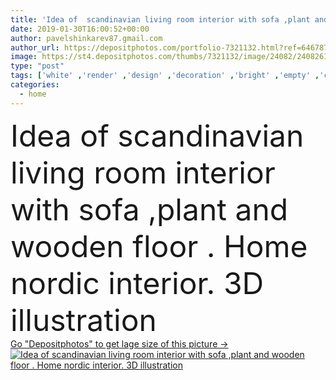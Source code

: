 ```yaml
---
title: 'Idea of  scandinavian living room interior with sofa ,plant and wooden floor  . Home nordic interior. 3D illustration '
date: 2019-01-30T16:00:52+00:00
author: pavelshinkarev87.gmail.com
author_url: https://depositphotos.com/portfolio-7321132.html?ref=64678756
image: https://st4.depositphotos.com/thumbs/7321132/image/24082/240826194/api_thumb_450.jpg?forcejpeg=true
type: "post"
tags: ['white' ,'render' ,'design' ,'decoration' ,'bright' ,'empty' ,'comfortable' ,'plant' ,'life' ,'wooden' ,'modern' ,'concept' ,'house' ,'office' ,'wall' ,'interior' ,'cozy' ,'home' ,'flat' ,'live' ,'furniture' ,'room' ,'wood' ,'indoors' ,'inside' ,'floor' ,'hall' ,'apartment' ,'loft' ,'renovation' ,'sofa' ,'contemporary' ,'ceiling' ,'entrance' ,'ambient' ,'minimalism' ,'parquet' ,'lounge' ,'hotel' ,'scandinavian' ,'penthouse' ,'foyer' ,'minimalist' ,'3d illustration' ]
categories: 
  - home
---
```

<div aling="center">
            <font size="60"> Idea of  scandinavian living room interior with sofa ,plant and wooden floor  . Home nordic interior. 3D illustration</font>   
</div>
<div>
    <a href='https://st4.depositphotos.com/thumbs/7321132/image/24082/240826194/api_thumb_450.jpg?forcejpeg=true?ref=64678756' target=_blank > Go "Depositphotos" to get lage size of this picture ->
        <img href='https://st4.depositphotos.com/thumbs/7321132/image/24082/240826194/api_thumb_450.jpg?forcejpeg=true?ref=64678756' src='https://st4.depositphotos.com/7321132/24082/i/950/depositphotos_240826194-stock-photo-idea-scandinavian-living-room-interior.jpg?forcejpeg=true' alt='Idea of  scandinavian living room interior with sofa ,plant and wooden floor  . Home nordic interior. 3D illustration' >
    </a>
</div>
